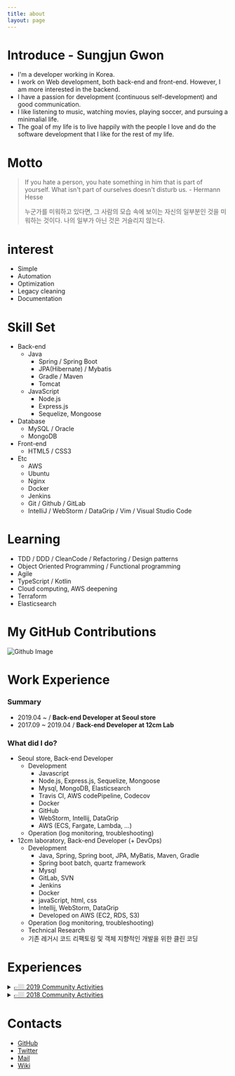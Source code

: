 ```yaml
---
title: about
layout: page
---
```


# Introduce - Sungjun Gwon
- I'm a developer working in Korea.   
- I work on Web development, both back-end and front-end. However, I am more interested in the backend.   
- I have a passion for development (continuous self-development) and good communication.       
- I like listening to music, watching movies, playing soccer, and pursuing a minimalial life.      
- The goal of my life is to live happily with the people I love and do the software development that I like for the rest of my life.

# Motto
> If you hate a person, you hate something in him that is part of yourself. What isn't part of ourselves doesn't disturb us. - Hermann Hesse
>
> 누군가를 미워하고 있다면, 그 사람의 모습 속에 보이는 자신의 일부분인 것을 미워하는 것이다. 나의 일부가 아닌 것은 거슬리지 않는다.

# interest
- Simple
- Automation
- Optimization
- Legacy cleaning
- Documentation

# Skill Set

- Back-end
  - Java
    - Spring / Spring Boot
    - JPA(Hibernate) / Mybatis
    - Gradle / Maven
    - Tomcat
  - JavaScript
    - Node.js
    - Express.js
    - Sequelize, Mongoose
- Database
  - MySQL / Oracle
  - MongoDB
- Front-end
  - HTML5 / CSS3
- Etc
  - AWS
  - Ubuntu
  - Nginx
  - Docker
  - Jenkins
  - Git / Github / GitLab
  - IntelliJ / WebStorm / DataGrip / Vim / Visual Studio Code

# Learning
- TDD / DDD / CleanCode / Refactoring / Design patterns
- Object Oriented Programming / Functional programming
- Agile
- TypeScript / Kotlin
- Cloud computing, AWS deepening
- Terraform
- Elasticsearch

# My GitHub Contributions

![Github Image](https://ghchart.rshah.org/gwonsungjun)

# Work Experience

### Summary
- 2019.04 ~ / **Back-end Developer at Seoul store**
- 2017.09 ~ 2019.04 / **Back-end Developer at 12cm Lab**

### What did I do?
- Seoul store, Back-end Developer 
  - Development
      - Javascript
      - Node.js, Express.js, Sequelize, Mongoose
      - Mysql, MongoDB, Elasticsearch
      - Travis CI, AWS codePipeline, Codecov
      - Docker
      - GitHub
      - WebStorm, Intellij, DataGrip
      - AWS (ECS, Fargate, Lambda, ...)
  - Operation (log monitoring, troubleshooting)
- 12cm laboratory, Back-end Developer (+ DevOps)
  - Development
    - Java, Spring, Spring boot, JPA, MyBatis, Maven, Gradle
    - Spring boot batch, quartz framework
    - Mysql
    - GitLab, SVN
    - Jenkins
    - Docker
    - javaScript, html, css
    - Intellij, WebStorm, DataGrip
    - Developed on AWS (EC2, RDS, S3)
  - Operation (log monitoring, troubleshooting)
  - Technical Research
  - 기존 레거시 코드 리팩토링 및 객체 지향적인 개발을 위한 클린 코딩 

# Experiences

<details>
<summary style="text-decoration: underline;"> 👉🏼 2019 Community Activities </summary>
<div markdown="1">

- ****
  - [2019.09.26] [우아한 Tech 세미나: 우아한 스프링 배치](https://festa.io/events/359)
  - [2019.09.25] [AWS 컨테이너 소모임: 촌스러운 CodeBuild, 세련되게 사용하기](https://www.meetup.com/ko-KR/awskrug/events/264425998/)
  - [2019.09.21] [99CON - 이력서](https://gwonsungjun.github.io/articles/2019-09/99con-resume)
  - [2019.09.07] [슬기로운 개발생활](https://event-us.kr/ted/event/9635)
  - [2019.08.29] [우아한 Tech 세미나: 우아한 멀티 모듈](https://www.youtube.com/watch?v=nH382BcycHc)
  - [2019.07.10] [하시코프 사용자 모임 세 번째 서울 밋업](https://festa.io/events/359)
  - [2019.06.15] [99CON - 나, 성과평가 어쩌지?](https://www.notion.so/8464cbc53c08494299d31f5c46ed67ef)
  - [2019.04.27] [For.D 두 번째 행사, 나의 개발 이야기.](https://festa.io/events/259)
  - [2019.04.25] [아이스크림 홈런 관측성 개선 세미나 - 레거시 관측성 올리기](https://festa.io/events/258)
  - [2019.04.17 ~ 18] [AWS Summit Seoul](https://aws.amazon.com/ko/events/summits/seoul/)
  - [2019.02.23] [KCD(Korea Community Day) 2019](https://festa.io/events/200)
  
- Other activities
  - [DDD - Designer Developer Dayday](https://www.facebook.com/dddstudy/) 사이드 프로젝트 및 스터디 
</div>
</details>

<details>
<summary style="text-decoration: underline;"> 👉🏼 2018 Community Activities </summary>
<div markdown="1">

- ****
  - [2018.11.10] [KSUG 2018년 하반기 세미나 - 스프링 기반 REST API 개발](http://www.ksug.org/seminar/20181110/)
  - [2018.10.18] [OKKYCON:2018 - The Real TDD](http://www.okkycon.com/)
  - [2018.10.11] [Deview 2018](https://deview.kr/2018/pick/6731)
  - [2018.09.04] [if Kakao 개발자 컨퍼런스](https://if.kakao.com/)
  - [2018.08.31] [Popit 멘토링 데이](https://festa.io/events/70)
  - [2018.07.28] [하시코프 한국 사용자 밋업(HashiCorp Korea User Group MeetUp)](https://festa.io/events/45)
  - [2018.06.27] [제 5회 마스터즈 오픈 세미나, 코드 스쿼드](https://gwonsungjun.github.io/seminar/2018/06/27/codesquadSeminar/#)
  - [2018.06.21] [OKKY, TDD 잘알못을 위한 돌직구 세미나](https://gwonsungjun.github.io/seminar/2018/06/25/okkyTddSeminar/#)
  - [2018.06.10] Google I/O Extended 2018 Seoul
  - [2018.05.19] [Oracle Developer Meetup - Understanding Kafka](https://gwonsungjun.github.io/seminar/2018/05/20/6th_oracle_kafka/)
  - [2018.04.28] [Ubuntu 18.04 Release Party in Seoul](https://gwonsungjun.github.io/seminar/2018/04/29/ubuntuRelaseParty/)
  - [2018.04.21] [SPRING CAMP 2018 (with Coupang)](https://gwonsungjun.github.io/seminar/2018/04/22/springCamp2018/)
  - [2018.04.13] [9XD: Young, Wild Coders - Hello! New Face; The eleventh meeting](https://gwonsungjun.github.io/seminar/2018/04/15/9xd11meeting/)
  - [2018.03.18] [Oracle Developer Meetup - Future Java and the Microservice in Your Hands!](https://gwonsungjun.github.io/seminar/2018/03/22/4th_oracle_meetup/)
  - [2018.02.11] [GDG Campus 2018 Meetup](https://gwonsungjun.github.io/seminar/2018/02/22/GdgCampusKoreaMeetup/)
  - [2018.01.27] [Oracle Developer Meetup - Serverless Computing](https://gwonsungjun.github.io/seminar/2018/01/27/3rd_oracle_meetup/)

- Hands-On
    - [2018.07.14]  AWSKRUG Hands-on Lab 2018 : Container #3, Kubernetes on AWS
    - [2018.06.30] AWSKRUG Hands-on Lab 2018 : Serverless #1 - 손쉽게 시작하는 Serverless Architecture
    - [2018.06.16] AWSKRUG Hands-on Lab 2018 :  Container #2 - 아마존 ECS에 자바 마이크로 서비스 구축하기
    - [2018.06.02] [AWSKRUG Hands-on Lab 2018 : Container #1 - Docker](https://gwonsungjun.github.io/seminar/2018/06/02/awsDocker/)

- Other activities
    - [자바카페 커뮤니티](https://www.facebook.com/%EC%9E%90%EB%B0%94%EC%B9%B4%ED%8E%98-667190409958896/?ref=br_rs) 스프링5 레시피 스터디
    - [트레바리 독서모임](https://trevari.co.kr/) 보통의 존재 1809 시즌 
    - 스프링 부트 스터디 ( 처음 배우는 스프링 부트 2) 
</div>
</details>

# Contacts
- [GitHub](https://github.com/gwonsungjun)
- [Twitter](https://twitter.com/kwen5600)
- [Mail](mailto:sungjunpizz@gmail)
- [Wiki](https://github.com/gwonsungjun/wiki)
